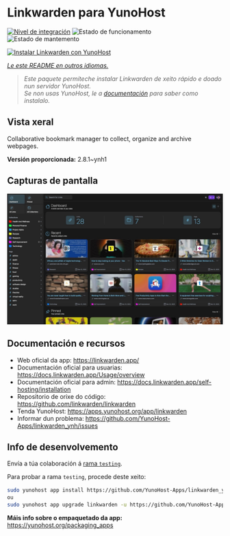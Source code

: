 <!--
NOTA: Este README foi creado automáticamente por <https://github.com/YunoHost/apps/tree/master/tools/readme_generator>
NON debe editarse manualmente.
-->

# Linkwarden para YunoHost

[![Nivel de integración](https://dash.yunohost.org/integration/linkwarden.svg)](https://ci-apps.yunohost.org/ci/apps/linkwarden/) ![Estado de funcionamento](https://ci-apps.yunohost.org/ci/badges/linkwarden.status.svg) ![Estado de mantemento](https://ci-apps.yunohost.org/ci/badges/linkwarden.maintain.svg)

[![Instalar Linkwarden con YunoHost](https://install-app.yunohost.org/install-with-yunohost.svg)](https://install-app.yunohost.org/?app=linkwarden)

*[Le este README en outros idiomas.](./ALL_README.md)*

> *Este paquete permíteche instalar Linkwarden de xeito rápido e doado nun servidor YunoHost.*  
> *Se non usas YunoHost, le a [documentación](https://yunohost.org/install) para saber como instalalo.*

## Vista xeral

Collaborative bookmark manager to collect, organize and archive webpages.


**Versión proporcionada:** 2.8.1~ynh1

## Capturas de pantalla

![Captura de pantalla de Linkwarden](./doc/screenshots/dashboard.jpg)

## Documentación e recursos

- Web oficial da app: <https://linkwarden.app/>
- Documentación oficial para usuarias: <https://docs.linkwarden.app/Usage/overview>
- Documentación oficial para admin: <https://docs.linkwarden.app/self-hosting/installation>
- Repositorio de orixe do código: <https://github.com/linkwarden/linkwarden>
- Tenda YunoHost: <https://apps.yunohost.org/app/linkwarden>
- Informar dun problema: <https://github.com/YunoHost-Apps/linkwarden_ynh/issues>

## Info de desenvolvemento

Envía a túa colaboración á [rama `testing`](https://github.com/YunoHost-Apps/linkwarden_ynh/tree/testing).

Para probar a rama `testing`, procede deste xeito:

```bash
sudo yunohost app install https://github.com/YunoHost-Apps/linkwarden_ynh/tree/testing --debug
ou
sudo yunohost app upgrade linkwarden -u https://github.com/YunoHost-Apps/linkwarden_ynh/tree/testing --debug
```

**Máis info sobre o empaquetado da app:** <https://yunohost.org/packaging_apps>
